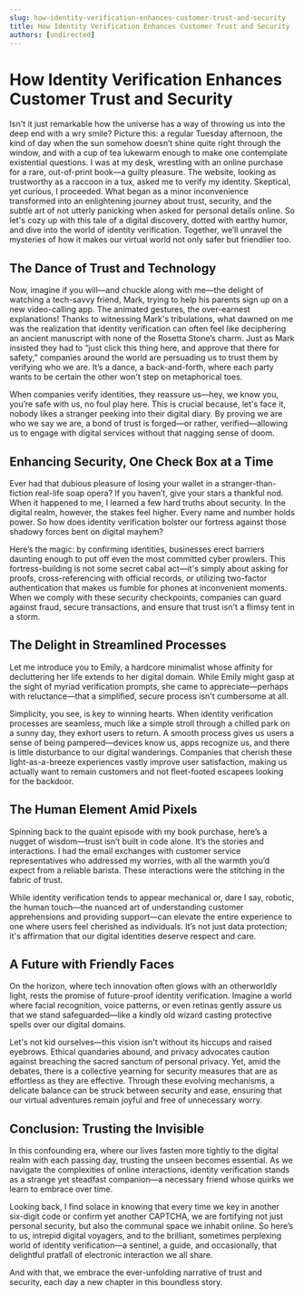 ```yaml
---
slug: how-identity-verification-enhances-customer-trust-and-security
title: How Identity Verification Enhances Customer Trust and Security
authors: [undirected]
---
```



# How Identity Verification Enhances Customer Trust and Security

Isn't it just remarkable how the universe has a way of throwing us into the deep end with a wry smile? Picture this: a regular Tuesday afternoon, the kind of day when the sun somehow doesn’t shine quite right through the window, and with a cup of tea lukewarm enough to make one contemplate existential questions. I was at my desk, wrestling with an online purchase for a rare, out-of-print book—a guilty pleasure. The website, looking as trustworthy as a raccoon in a tux, asked me to verify my identity. Skeptical, yet curious, I proceeded. What began as a minor inconvenience transformed into an enlightening journey about trust, security, and the subtle art of not utterly panicking when asked for personal details online. So let's cozy up with this tale of a digital discovery, dotted with earthy humor, and dive into the world of identity verification. Together, we’ll unravel the mysteries of how it makes our virtual world not only safer but friendlier too.

## The Dance of Trust and Technology

Now, imagine if you will—and chuckle along with me—the delight of watching a tech-savvy friend, Mark, trying to help his parents sign up on a new video-calling app. The animated gestures, the over-earnest explanations! Thanks to witnessing Mark's tribulations, what dawned on me was the realization that identity verification can often feel like deciphering an ancient manuscript with none of the Rosetta Stone’s charm. Just as Mark insisted they had to “just click this thing here, and approve that there for safety,” companies around the world are persuading us to trust them by verifying who we are. It’s a dance, a back-and-forth, where each party wants to be certain the other won't step on metaphorical toes.

When companies verify identities, they reassure us—hey, we know you, you’re safe with us, no foul play here. This is crucial because, let's face it, nobody likes a stranger peeking into their digital diary. By proving we are who we say we are, a bond of trust is forged—or rather, verified—allowing us to engage with digital services without that nagging sense of doom.

## Enhancing Security, One Check Box at a Time

Ever had that dubious pleasure of losing your wallet in a stranger-than-fiction real-life soap opera? If you haven’t, give your stars a thankful nod. When it happened to me, I learned a few hard truths about security. In the digital realm, however, the stakes feel higher. Every name and number holds power. So how does identity verification bolster our fortress against those shadowy forces bent on digital mayhem?

Here’s the magic: by confirming identities, businesses erect barriers daunting enough to put off even the most committed cyber prowlers. This fortress-building is not some secret cabal act—it's simply about asking for proofs, cross-referencing with official records, or utilizing two-factor authentication that makes us fumble for phones at inconvenient moments. When we comply with these security checkpoints, companies can guard against fraud, secure transactions, and ensure that trust isn't a flimsy tent in a storm.

## The Delight in Streamlined Processes

Let me introduce you to Emily, a hardcore minimalist whose affinity for decluttering her life extends to her digital domain. While Emily might gasp at the sight of myriad verification prompts, she came to appreciate—perhaps with reluctance—that a simplified, secure process isn't cumbersome at all. 

Simplicity, you see, is key to winning hearts. When identity verification processes are seamless, much like a simple stroll through a chilled park on a sunny day, they exhort users to return. A smooth process gives us users a sense of being pampered—devices know us, apps recognize us, and there is little disturbance to our digital wanderings. Companies that cherish these light-as-a-breeze experiences vastly improve user satisfaction, making us actually want to remain customers and not fleet-footed escapees looking for the backdoor.

## The Human Element Amid Pixels

Spinning back to the quaint episode with my book purchase, here’s a nugget of wisdom—trust isn’t built in code alone. It’s the stories and interactions. I had the email exchanges with customer service representatives who addressed my worries, with all the warmth you’d expect from a reliable barista. These interactions were the stitching in the fabric of trust.

While identity verification tends to appear mechanical or, dare I say, robotic, the human touch—the nuanced art of understanding customer apprehensions and providing support—can elevate the entire experience to one where users feel cherished as individuals. It’s not just data protection; it's affirmation that our digital identities deserve respect and care.

## A Future with Friendly Faces

On the horizon, where tech innovation often glows with an otherworldly light, rests the promise of future-proof identity verification. Imagine a world where facial recognition, voice patterns, or even retinas gently assure us that we stand safeguarded—like a kindly old wizard casting protective spells over our digital domains.

Let's not kid ourselves—this vision isn't without its hiccups and raised eyebrows. Ethical quandaries abound, and privacy advocates caution against breaching the sacred sanctum of personal privacy. Yet, amid the debates, there is a collective yearning for security measures that are as effortless as they are effective. Through these evolving mechanisms, a delicate balance can be struck between security and ease, ensuring that our virtual adventures remain joyful and free of unnecessary worry.

## Conclusion: Trusting the Invisible

In this confounding era, where our lives fasten more tightly to the digital realm with each passing day, trusting the unseen becomes essential. As we navigate the complexities of online interactions, identity verification stands as a strange yet steadfast companion—a necessary friend whose quirks we learn to embrace over time.

Looking back, I find solace in knowing that every time we key in another six-digit code or confirm yet another CAPTCHA, we are fortifying not just personal security, but also the communal space we inhabit online. So here’s to us, intrepid digital voyagers, and to the brilliant, sometimes perplexing world of identity verification—a sentinel, a guide, and occasionally, that delightful pratfall of electronic interaction we all share.

And with that, we embrace the ever-unfolding narrative of trust and security, each day a new chapter in this boundless story.